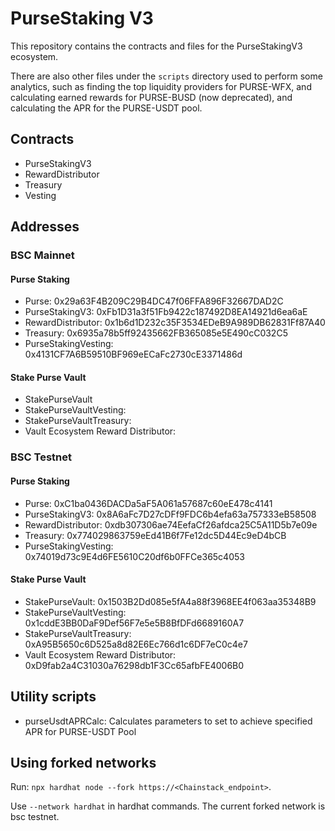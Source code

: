 # PurseStaking V3

This repository contains the contracts and files for the PurseStakingV3 ecosystem.

There are also other files under the `scripts` directory used to perform some analytics, such as finding the top liquidity providers for PURSE-WFX, and calculating earned rewards for PURSE-BUSD (now deprecated), and calculating the APR for the PURSE-USDT pool.

## Contracts
- PurseStakingV3
- RewardDistributor
- Treasury
- Vesting

## Addresses
### BSC Mainnet
#### Purse Staking
- Purse: 0x29a63F4B209C29B4DC47f06FFA896F32667DAD2C
- PurseStakingV3: 0xFb1D31a3f51Fb9422c187492D8EA14921d6ea6aE
- RewardDistributor: 0x1b6d1D232c35F3534EDeB9A989DB62831Ff87A40
- Treasury: 0x6935a78b5ff92435662FB365085e5E490cC032C5
- PurseStakingVesting: 0x4131CF7A6B59510BF969eECaFc2730cE3371486d

#### Stake Purse Vault
- StakePurseVault
- StakePurseVaultVesting:
- StakePurseVaultTreasury:
- Vault Ecosystem Reward Distributor:

### BSC Testnet
#### Purse Staking
- Purse: 0xC1ba0436DACDa5aF5A061a57687c60eE478c4141
- PurseStakingV3: 0x8A6aFc7D27cDFf9FDC6b4efa63a757333eB58508
- RewardDistributor: 0xdb307306ae74EefaCf26afdca25C5A11D5b7e09e
- Treasury: 0x774029863759eEd41B6f7Fe12dc5D44Ec9eD4bCB
- PurseStakingVesting: 0x74019d73c9E4d6FE5610C20df6b0FFCe365c4053

#### Stake Purse Vault
- StakePurseVault: 0x1503B2Dd085e5fA4a88f3968EE4f063aa35348B9
- StakePurseVaultVesting: 0x1cddE3BB0DaF9Def56F7e5e5B8BfDFd6689160A7
- StakePurseVaultTreasury: 0xA95B5650c6D525a8d82E6Ec766d1c6DF7eC0c4e7
- Vault Ecosystem Reward Distributor: 0xD9fab2a4C31030a76298db1F3Cc65afbFE4006B0


## Utility scripts
- purseUsdtAPRCalc: Calculates parameters to set to achieve specified APR for PURSE-USDT Pool

## Using forked networks
Run: `npx hardhat node --fork https://<Chainstack_endpoint>`.

Use `--network hardhat` in hardhat commands. The current forked network is bsc testnet.